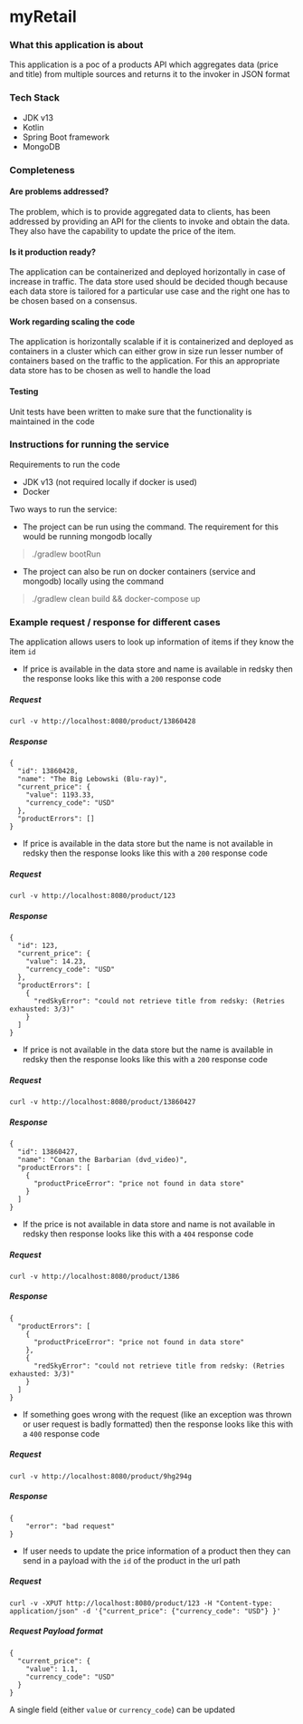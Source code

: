 # myRetail

### What this application is about
This application is a poc of a products API which aggregates data (price and title) from multiple sources and returns it to the invoker in JSON format

### Tech Stack
- JDK v13
- Kotlin
- Spring Boot framework
- MongoDB

### Completeness
#### Are problems addressed?
The problem, which is to provide aggregated data to clients, has been addressed by providing an API for the clients to invoke and obtain the data.
They also have the capability to update the price of the item.

#### Is it production ready?
The application can be containerized and deployed horizontally in case of increase in traffic.
The data store used should be decided though because each data store is tailored for a particular use case and the right one
has to be chosen based on a consensus.

#### Work regarding scaling the code
The application is horizontally scalable if it is containerized and deployed as containers in a cluster which can either grow
in size run lesser number of containers based on the traffic to the application. For this an appropriate data store has to be
chosen as well to handle the load

#### Testing
Unit tests have been written to make sure that the functionality is maintained in the code

### Instructions for running the service
Requirements to run the code
- JDK v13 (not required locally if docker is used)
- Docker

Two ways to run the service:
- The project can be run using the command. The requirement for this would be running mongodb locally
>./gradlew bootRun

- The project can also be run on docker containers (service and mongodb) locally using the command
>./gradlew clean build && docker-compose up

### Example request / response for different cases
The application allows users to look up information of items if they know the item `id`

- If price is available in the data store and name is available in redsky then the response looks like this with a `200` response code
##### Request
```
curl -v http://localhost:8080/product/13860428
```
##### Response
```
{
  "id": 13860428,
  "name": "The Big Lebowski (Blu-ray)",
  "current_price": {
    "value": 1193.33,
    "currency_code": "USD"
  },
  "productErrors": []
}
``` 

- If price is available in the data store but the name is not available in redsky then the response looks like this with a `200` response code
##### Request
```
curl -v http://localhost:8080/product/123
```
##### Response
```
{
  "id": 123,
  "current_price": {
    "value": 14.23,
    "currency_code": "USD"
  },
  "productErrors": [
    {
      "redSkyError": "could not retrieve title from redsky: (Retries exhausted: 3/3)"
    }
  ]
}
```

- If price is not available in the data store but the name is available in redsky then the response looks like this with a `200` response code
##### Request
```
curl -v http://localhost:8080/product/13860427
```
##### Response
```
{
  "id": 13860427,
  "name": "Conan the Barbarian (dvd_video)",
  "productErrors": [
    {
      "productPriceError": "price not found in data store"
    }
  ]
}
```

- If the price is not available in data store and name is not available in redsky then response looks like this with a `404` response code
##### Request
```
curl -v http://localhost:8080/product/1386
```
##### Response
```
{
  "productErrors": [
    {
      "productPriceError": "price not found in data store"
    },
    {
      "redSkyError": "could not retrieve title from redsky: (Retries exhausted: 3/3)"
    }
  ]
}
```

- If something goes wrong with the request (like an exception was thrown or user request is badly formatted) then the response looks like this with a `400` response code
##### Request
```
curl -v http://localhost:8080/product/9hg294g
```
##### Response
```
{
    "error": "bad request"
}
```

- If user needs to update the price information of a product then they can send in a payload with the `id` of the product in the url path
##### Request
```
curl -v -XPUT http://localhost:8080/product/123 -H "Content-type: application/json" -d '{"current_price": {"currency_code": "USD"} }'
```
##### Request Payload format
```
{
  "current_price": {
    "value": 1.1,
    "currency_code": "USD"
  }
}
```
A single field (either `value` or `currency_code`) can be updated